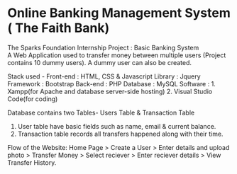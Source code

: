 # Online Banking Management System ( The Faith Bank)
The Sparks Foundation Internship Project : Basic Banking System  
A Web Application used to transfer money between multiple users (Project contains 10 dummy users). A dummy user can also be created.  

Stack used - 
Front-end : HTML, CSS & Javascript
Library : Jquery
Framework : Bootstrap 
Back-end : PHP 
Database : MySQL 
Software : 1. Xampp(for Apache and database server-side hosting)
           2. Visual Studio Code(for coding)

Database contains two Tables- Users Table & Transaction Table 
1. User table have basic fields such as name, email & current balance. 
2. Transaction table records all transfers happened along with their time.  

Flow of the Website: Home Page > Create a User > Enter details and upload photo > Transfer Money > Select reciever > Enter reciever details > View Transfer History.
